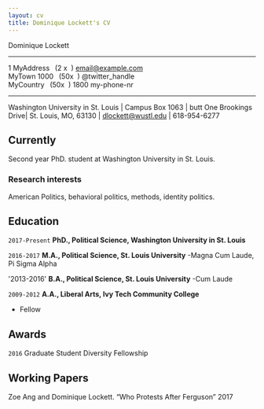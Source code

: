 ```yaml
---
layout: cv
title: Dominique Lockett's CV
---
```

Dominique Lockett


________________________________________________
1 MyAddress &ensp;(2 x &nbsp;)  email@example.com\
MyTown 1000  &ensp;(50x &nbsp;)  @twitter_handle\
MyCountry    &ensp;(50x &nbsp;)  1800 my-phone-nr
-------------------     ----------------------------


Washington University in St. Louis | Campus Box 1063 |
butt One Brookings Drive| St. Louis, MO, 63130
| dlockett@wustl.edu | 618-954-6277

## Currently

Second year PhD. student at Washington University in St. Louis.

### Research interests

American Politics, behavioral politics, methods, identity politics.


## Education

`2017-Present`
__PhD., Political Science, Washington University in St. Louis__

`2016-2017`
__M.A., Political Science, St. Louis University__
-Magna Cum Laude, Pi Sigma Alpha

'2013-2016'
__B.A., Political Science, St. Louis University__
-Cum Laude

`2009-2012`
__A.A., Liberal Arts, Ivy Tech Community College__


- Fellow



## Awards

`2016`
Graduate Student Diversity Fellowship


## Working Papers
Zoe Ang and Dominique Lockett. “Who Protests After Ferguson” 2017

<!-- ### Footer

Last updated: July 2018 -->



